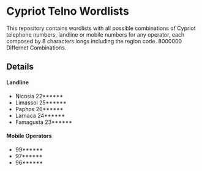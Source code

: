 # Cypriot Telno Wordlists

This repository contains wordlists with all possible combinations of Cypriot telephone numbers, landline or mobile numbers for any operator, each composed by 8 characters longs including the region code. 8000000 Differnet Combinations.

## Details
#### Landline
* Nicosia   22******
* Limassol  25******
* Paphos    26******
* Larnaca   24******
* Famagusta 23******

#### Mobile Operators
* 99******
* 97******
* 96******